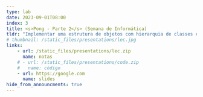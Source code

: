 ```yaml
---
type: lab
date: 2023-09-01T08:00
index: 3
title: <s>Pong - Parte 2</s> (Semana de Informática)
tldr: "Implementar uma estrutura de objetos com hierarquia de classes e componentes."
# thumbnail: /static_files/presentations/lec.jpg
links: 
    - url: /static_files/presentations/lec.zip
      name: notas
    # - url: /static_files/presentations/code.zip
    #   name: código
    - url: https://google.com
      name: slides
hide_from_announcments: true
---
```

<!-- **Leituras Sugeridas:**
- [Leitura 1](http://example.com)
- [Leitura 2](http://example.com) -->
